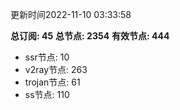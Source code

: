 更新时间2022-11-10 03:33:58

**总订阅: 45**
**总节点: 2354**
**有效节点: 444**
- ssr节点: 10
- v2ray节点: 263
- trojan节点: 61
- ss节点: 110
